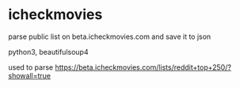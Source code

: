 # icheckmovies
parse public list on beta.icheckmovies.com and save it to json

python3, beautifulsoup4

used to parse https://beta.icheckmovies.com/lists/reddit+top+250/?showall=true
